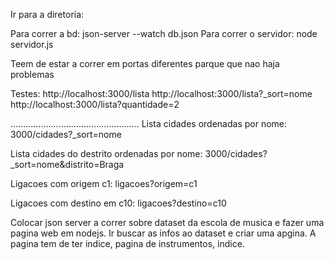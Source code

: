 Ir para a diretoria:

Para correr a bd:
json-server --watch db.json
Para correr o servidor:
node servidor.js

Teem de estar a correr em portas diferentes parque que nao haja problemas

Testes:
http://localhost:3000/lista
http://localhost:3000/lista?_sort=nome
http://localhost:3000/lista?quantidade=2

...................................................
Lista cidades ordenadas por nome:
3000/cidades?_sort=nome

Lista cidades do destrito ordenadas por nome:
3000/cidades?_sort=nome&distrito=Braga

Ligacoes com origem c1:
ligacoes?origem=c1

Ligacoes com destino em c10:
ligacoes?destino=c10


Colocar json server a correr sobre dataset da escola de musica e fazer uma pagina web em nodejs. Ir buscar as infos ao dataset e criar uma apgina. A pagina tem de ter indice, pagina de instrumentos, indice.